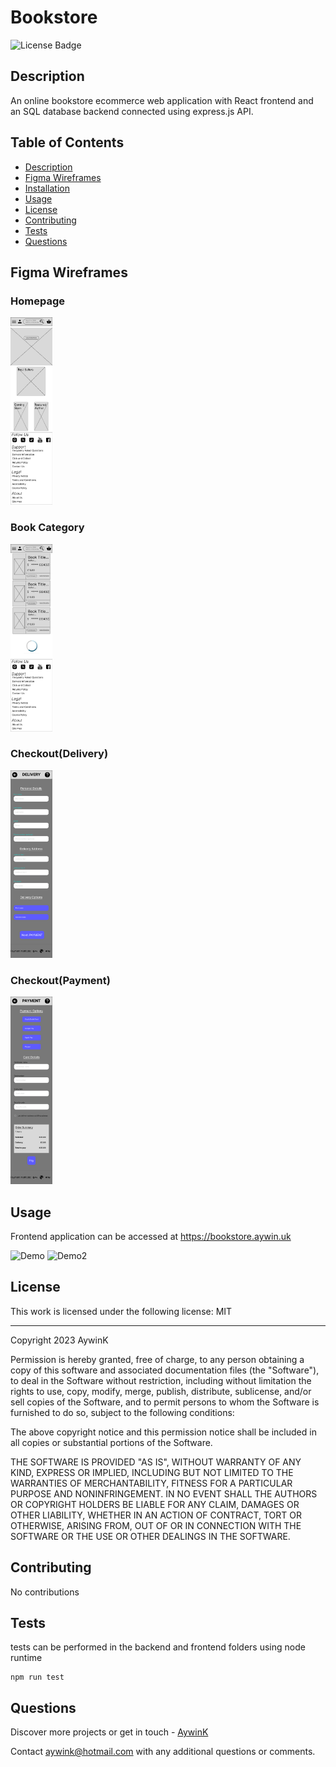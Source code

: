 
# Bookstore

![License Badge](https://img.shields.io/badge/License-MIT-green?labelColor=434343)

## Description

An online bookstore ecommerce web application with React frontend and an SQL database backend connected using express.js API.

## Table of Contents

* [Description](#Description)
* [Figma Wireframes](#Figma-Wireframes)
* [Installation](#Installation)
* [Usage](#Usage)
* [License](#License)
* [Contributing](#Contributing)
* [Tests](#Tests)
* [Questions](#Questions)

## Figma Wireframes

### Homepage

<img src="./documentation_assets/homepage.jpg" alt="Homepage" style="max-width:500px; max-height:300px;">

### Book Category

<img src="./documentation_assets/books.png" alt="Book Category" style="max-width:500px; max-height:300px;">

### Checkout(Delivery)

<img src="./documentation_assets/checkout(delivery).png" alt="Checkout (Delivery)" style="max-width:500px; max-height:300px;">

### Checkout(Payment)

<img src="./documentation_assets/checkout(payment).png" alt="Checkout (Payment)" style="max-width:500px; max-height:300px;">

## Usage

Frontend application can be accessed at https://bookstore.aywin.uk



<img src="./documentation_assets/demo.gif" alt="Demo" style="max-width:500px; max-height:400px;">
<img src="./documentation_assets/demo2.gif" alt="Demo2" style="max-width:500px; max-height:400px;">


## License

This work is licensed under the following license: MIT

---


Copyright 2023 AywinK

Permission is hereby granted, free of charge, to any person obtaining a copy of this software and associated documentation files (the "Software"), to deal in the Software without restriction, including without limitation the rights to use, copy, modify, merge, publish, distribute, sublicense, and/or sell copies of the Software, and to permit persons to whom the Software is furnished to do so, subject to the following conditions:
            
The above copyright notice and this permission notice shall be included in all copies or substantial portions of the Software.
            
THE SOFTWARE IS PROVIDED "AS IS", WITHOUT WARRANTY OF ANY KIND, EXPRESS OR IMPLIED, INCLUDING BUT NOT LIMITED TO THE WARRANTIES OF MERCHANTABILITY, FITNESS FOR A PARTICULAR PURPOSE AND NONINFRINGEMENT. IN NO EVENT SHALL THE AUTHORS OR COPYRIGHT HOLDERS BE LIABLE FOR ANY CLAIM, DAMAGES OR OTHER LIABILITY, WHETHER IN AN ACTION OF CONTRACT, TORT OR OTHERWISE, ARISING FROM, OUT OF OR IN CONNECTION WITH THE SOFTWARE OR THE USE OR OTHER DEALINGS IN THE SOFTWARE.
    


## Contributing

No contributions

## Tests

tests can be performed in the backend and frontend folders using node runtime


```
npm run test
```
    

## Questions

Discover more projects or get in touch - [AywinK](https://github.com/AywinK "My GitHub Profile")

Contact <aywink@hotmail.com> with any additional questions or comments.
